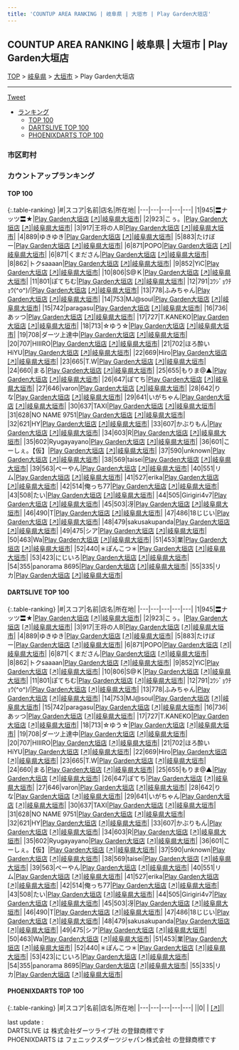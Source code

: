 ```yaml
---
title: 'COUNTUP AREA RANKING | 岐阜県 | 大垣市 | Play Garden大垣店'
---
```

## COUNTUP AREA RANKING | 岐阜県 | 大垣市 | Play Garden大垣店

[TOP](/darts/rank/) > [岐阜県](/darts/rank/岐阜県/) > [大垣市](/darts/rank/岐阜県/大垣市/) > Play Garden大垣店

___

<a href="https://twitter.com/share?ref_src=twsrc%5Etfw" data-text="COUNTUP AREA RANKING | 岐阜県大垣市Play Garden大垣店" class="twitter-share-button" data-hashtags="DARTSLIVE,PHOENIXDARTS,darts,ダーツ" data-show-count="false">Tweet</a>

* [ランキング](#カウントアップランキング)
    * [TOP 100](#top-100)
    * [DARTSLIVE TOP 100](#dartslive-top-100)
    * [PHOENIXDARTS TOP 100](#phoenixdarts-top-100)

### 市区町村

<ul>

</ul>

### カウントアップランキング

#### TOP 100



{:.table-ranking}
|#|スコア|名前|店名|所在地|
|---|---|---|---|---|
|1|945|<span class="rank-name-dl">〓ナッツ〓★</span>|<a href="/darts/rank/shops/1936c503638c7bf7b21333aee1bd51e4.html">Play Garden大垣店</a> <a href="https://search.dartslive.com/jp/shop/1936c503638c7bf7b21333aee1bd51e4">[↗]</a>|<a href="/darts/rank/岐阜県/大垣市">岐阜県大垣市</a>|
|2|923|<span class="rank-name-dl">こぅ。</span>|<a href="/darts/rank/shops/1936c503638c7bf7b21333aee1bd51e4.html">Play Garden大垣店</a> <a href="https://search.dartslive.com/jp/shop/1936c503638c7bf7b21333aee1bd51e4">[↗]</a>|<a href="/darts/rank/岐阜県/大垣市">岐阜県大垣市</a>|
|3|917|<span class="rank-name-dl">王将の人B</span>|<a href="/darts/rank/shops/1936c503638c7bf7b21333aee1bd51e4.html">Play Garden大垣店</a> <a href="https://search.dartslive.com/jp/shop/1936c503638c7bf7b21333aee1bd51e4">[↗]</a>|<a href="/darts/rank/岐阜県/大垣市">岐阜県大垣市</a>|
|4|889|<span class="rank-name-dl">ゆきゆき</span>|<a href="/darts/rank/shops/1936c503638c7bf7b21333aee1bd51e4.html">Play Garden大垣店</a> <a href="https://search.dartslive.com/jp/shop/1936c503638c7bf7b21333aee1bd51e4">[↗]</a>|<a href="/darts/rank/岐阜県/大垣市">岐阜県大垣市</a>|
|5|883|<span class="rank-name-dl">たけぼー</span>|<a href="/darts/rank/shops/1936c503638c7bf7b21333aee1bd51e4.html">Play Garden大垣店</a> <a href="https://search.dartslive.com/jp/shop/1936c503638c7bf7b21333aee1bd51e4">[↗]</a>|<a href="/darts/rank/岐阜県/大垣市">岐阜県大垣市</a>|
|6|871|<span class="rank-name-dl">POPO</span>|<a href="/darts/rank/shops/1936c503638c7bf7b21333aee1bd51e4.html">Play Garden大垣店</a> <a href="https://search.dartslive.com/jp/shop/1936c503638c7bf7b21333aee1bd51e4">[↗]</a>|<a href="/darts/rank/岐阜県/大垣市">岐阜県大垣市</a>|
|6|871|<span class="rank-name-dl">くまださん</span>|<a href="/darts/rank/shops/1936c503638c7bf7b21333aee1bd51e4.html">Play Garden大垣店</a> <a href="https://search.dartslive.com/jp/shop/1936c503638c7bf7b21333aee1bd51e4">[↗]</a>|<a href="/darts/rank/岐阜県/大垣市">岐阜県大垣市</a>|
|8|862|<span class="rank-name-dl">トクsaaaan</span>|<a href="/darts/rank/shops/1936c503638c7bf7b21333aee1bd51e4.html">Play Garden大垣店</a> <a href="https://search.dartslive.com/jp/shop/1936c503638c7bf7b21333aee1bd51e4">[↗]</a>|<a href="/darts/rank/岐阜県/大垣市">岐阜県大垣市</a>|
|9|852|<span class="rank-name-dl">YiC</span>|<a href="/darts/rank/shops/1936c503638c7bf7b21333aee1bd51e4.html">Play Garden大垣店</a> <a href="https://search.dartslive.com/jp/shop/1936c503638c7bf7b21333aee1bd51e4">[↗]</a>|<a href="/darts/rank/岐阜県/大垣市">岐阜県大垣市</a>|
|10|806|<span class="rank-name-dl">S@Ｋ</span>|<a href="/darts/rank/shops/1936c503638c7bf7b21333aee1bd51e4.html">Play Garden大垣店</a> <a href="https://search.dartslive.com/jp/shop/1936c503638c7bf7b21333aee1bd51e4">[↗]</a>|<a href="/darts/rank/岐阜県/大垣市">岐阜県大垣市</a>|
|11|801|<span class="rank-name-dl">ぽてちむ</span>|<a href="/darts/rank/shops/1936c503638c7bf7b21333aee1bd51e4.html">Play Garden大垣店</a> <a href="https://search.dartslive.com/jp/shop/1936c503638c7bf7b21333aee1bd51e4">[↗]</a>|<a href="/darts/rank/岐阜県/大垣市">岐阜県大垣市</a>|
|12|791|<span class="rank-name-dl">ｺｳｼﾞｮｳﾁｮｳ(^o^)/</span>|<a href="/darts/rank/shops/1936c503638c7bf7b21333aee1bd51e4.html">Play Garden大垣店</a> <a href="https://search.dartslive.com/jp/shop/1936c503638c7bf7b21333aee1bd51e4">[↗]</a>|<a href="/darts/rank/岐阜県/大垣市">岐阜県大垣市</a>|
|13|778|<span class="rank-name-dl">ふみちゃん</span>|<a href="/darts/rank/shops/1936c503638c7bf7b21333aee1bd51e4.html">Play Garden大垣店</a> <a href="https://search.dartslive.com/jp/shop/1936c503638c7bf7b21333aee1bd51e4">[↗]</a>|<a href="/darts/rank/岐阜県/大垣市">岐阜県大垣市</a>|
|14|753|<span class="rank-name-dl">MJ@soul</span>|<a href="/darts/rank/shops/1936c503638c7bf7b21333aee1bd51e4.html">Play Garden大垣店</a> <a href="https://search.dartslive.com/jp/shop/1936c503638c7bf7b21333aee1bd51e4">[↗]</a>|<a href="/darts/rank/岐阜県/大垣市">岐阜県大垣市</a>|
|15|742|<span class="rank-name-dl">paragasu</span>|<a href="/darts/rank/shops/1936c503638c7bf7b21333aee1bd51e4.html">Play Garden大垣店</a> <a href="https://search.dartslive.com/jp/shop/1936c503638c7bf7b21333aee1bd51e4">[↗]</a>|<a href="/darts/rank/岐阜県/大垣市">岐阜県大垣市</a>|
|16|736|<span class="rank-name-dl">あッつ</span>|<a href="/darts/rank/shops/1936c503638c7bf7b21333aee1bd51e4.html">Play Garden大垣店</a> <a href="https://search.dartslive.com/jp/shop/1936c503638c7bf7b21333aee1bd51e4">[↗]</a>|<a href="/darts/rank/岐阜県/大垣市">岐阜県大垣市</a>|
|17|727|<span class="rank-name-dl">T.KANEKO</span>|<a href="/darts/rank/shops/1936c503638c7bf7b21333aee1bd51e4.html">Play Garden大垣店</a> <a href="https://search.dartslive.com/jp/shop/1936c503638c7bf7b21333aee1bd51e4">[↗]</a>|<a href="/darts/rank/岐阜県/大垣市">岐阜県大垣市</a>|
|18|713|<span class="rank-name-dl">☆ゆう☆</span>|<a href="/darts/rank/shops/1936c503638c7bf7b21333aee1bd51e4.html">Play Garden大垣店</a> <a href="https://search.dartslive.com/jp/shop/1936c503638c7bf7b21333aee1bd51e4">[↗]</a>|<a href="/darts/rank/岐阜県/大垣市">岐阜県大垣市</a>|
|19|708|<span class="rank-name-dl">ダーツ上達中</span>|<a href="/darts/rank/shops/1936c503638c7bf7b21333aee1bd51e4.html">Play Garden大垣店</a> <a href="https://search.dartslive.com/jp/shop/1936c503638c7bf7b21333aee1bd51e4">[↗]</a>|<a href="/darts/rank/岐阜県/大垣市">岐阜県大垣市</a>|
|20|707|<span class="rank-name-dl">HIIIRO</span>|<a href="/darts/rank/shops/1936c503638c7bf7b21333aee1bd51e4.html">Play Garden大垣店</a> <a href="https://search.dartslive.com/jp/shop/1936c503638c7bf7b21333aee1bd51e4">[↗]</a>|<a href="/darts/rank/岐阜県/大垣市">岐阜県大垣市</a>|
|21|702|<span class="rank-name-dl">ほろ酔いHiYU</span>|<a href="/darts/rank/shops/1936c503638c7bf7b21333aee1bd51e4.html">Play Garden大垣店</a> <a href="https://search.dartslive.com/jp/shop/1936c503638c7bf7b21333aee1bd51e4">[↗]</a>|<a href="/darts/rank/岐阜県/大垣市">岐阜県大垣市</a>|
|22|669|<span class="rank-name-dl">Hiro</span>|<a href="/darts/rank/shops/1936c503638c7bf7b21333aee1bd51e4.html">Play Garden大垣店</a> <a href="https://search.dartslive.com/jp/shop/1936c503638c7bf7b21333aee1bd51e4">[↗]</a>|<a href="/darts/rank/岐阜県/大垣市">岐阜県大垣市</a>|
|23|665|<span class="rank-name-dl">T.W</span>|<a href="/darts/rank/shops/1936c503638c7bf7b21333aee1bd51e4.html">Play Garden大垣店</a> <a href="https://search.dartslive.com/jp/shop/1936c503638c7bf7b21333aee1bd51e4">[↗]</a>|<a href="/darts/rank/岐阜県/大垣市">岐阜県大垣市</a>|
|24|660|<span class="rank-name-dl">まる</span>|<a href="/darts/rank/shops/1936c503638c7bf7b21333aee1bd51e4.html">Play Garden大垣店</a> <a href="https://search.dartslive.com/jp/shop/1936c503638c7bf7b21333aee1bd51e4">[↗]</a>|<a href="/darts/rank/岐阜県/大垣市">岐阜県大垣市</a>|
|25|655|<span class="rank-name-dl">もりま@▲</span>|<a href="/darts/rank/shops/1936c503638c7bf7b21333aee1bd51e4.html">Play Garden大垣店</a> <a href="https://search.dartslive.com/jp/shop/1936c503638c7bf7b21333aee1bd51e4">[↗]</a>|<a href="/darts/rank/岐阜県/大垣市">岐阜県大垣市</a>|
|26|647|<span class="rank-name-dl">ぽてち</span>|<a href="/darts/rank/shops/1936c503638c7bf7b21333aee1bd51e4.html">Play Garden大垣店</a> <a href="https://search.dartslive.com/jp/shop/1936c503638c7bf7b21333aee1bd51e4">[↗]</a>|<a href="/darts/rank/岐阜県/大垣市">岐阜県大垣市</a>|
|27|646|<span class="rank-name-dl">varon</span>|<a href="/darts/rank/shops/1936c503638c7bf7b21333aee1bd51e4.html">Play Garden大垣店</a> <a href="https://search.dartslive.com/jp/shop/1936c503638c7bf7b21333aee1bd51e4">[↗]</a>|<a href="/darts/rank/岐阜県/大垣市">岐阜県大垣市</a>|
|28|642|<span class="rank-name-dl">りな</span>|<a href="/darts/rank/shops/1936c503638c7bf7b21333aee1bd51e4.html">Play Garden大垣店</a> <a href="https://search.dartslive.com/jp/shop/1936c503638c7bf7b21333aee1bd51e4">[↗]</a>|<a href="/darts/rank/岐阜県/大垣市">岐阜県大垣市</a>|
|29|641|<span class="rank-name-dl">いがちゃん</span>|<a href="/darts/rank/shops/1936c503638c7bf7b21333aee1bd51e4.html">Play Garden大垣店</a> <a href="https://search.dartslive.com/jp/shop/1936c503638c7bf7b21333aee1bd51e4">[↗]</a>|<a href="/darts/rank/岐阜県/大垣市">岐阜県大垣市</a>|
|30|637|<span class="rank-name-dl">TAXI</span>|<a href="/darts/rank/shops/1936c503638c7bf7b21333aee1bd51e4.html">Play Garden大垣店</a> <a href="https://search.dartslive.com/jp/shop/1936c503638c7bf7b21333aee1bd51e4">[↗]</a>|<a href="/darts/rank/岐阜県/大垣市">岐阜県大垣市</a>|
|31|628|<span class="rank-name-dl">NO NAME 9751</span>|<a href="/darts/rank/shops/1936c503638c7bf7b21333aee1bd51e4.html">Play Garden大垣店</a> <a href="https://search.dartslive.com/jp/shop/1936c503638c7bf7b21333aee1bd51e4">[↗]</a>|<a href="/darts/rank/岐阜県/大垣市">岐阜県大垣市</a>|
|32|621|<span class="rank-name-dl">HY</span>|<a href="/darts/rank/shops/1936c503638c7bf7b21333aee1bd51e4.html">Play Garden大垣店</a> <a href="https://search.dartslive.com/jp/shop/1936c503638c7bf7b21333aee1bd51e4">[↗]</a>|<a href="/darts/rank/岐阜県/大垣市">岐阜県大垣市</a>|
|33|607|<span class="rank-name-dl">かぶりもん</span>|<a href="/darts/rank/shops/1936c503638c7bf7b21333aee1bd51e4.html">Play Garden大垣店</a> <a href="https://search.dartslive.com/jp/shop/1936c503638c7bf7b21333aee1bd51e4">[↗]</a>|<a href="/darts/rank/岐阜県/大垣市">岐阜県大垣市</a>|
|34|603|<span class="rank-name-dl">R</span>|<a href="/darts/rank/shops/1936c503638c7bf7b21333aee1bd51e4.html">Play Garden大垣店</a> <a href="https://search.dartslive.com/jp/shop/1936c503638c7bf7b21333aee1bd51e4">[↗]</a>|<a href="/darts/rank/岐阜県/大垣市">岐阜県大垣市</a>|
|35|602|<span class="rank-name-dl">Ryugayayano</span>|<a href="/darts/rank/shops/1936c503638c7bf7b21333aee1bd51e4.html">Play Garden大垣店</a> <a href="https://search.dartslive.com/jp/shop/1936c503638c7bf7b21333aee1bd51e4">[↗]</a>|<a href="/darts/rank/岐阜県/大垣市">岐阜県大垣市</a>|
|36|601|<span class="rank-name-dl">こーしぇ。【仮】</span>|<a href="/darts/rank/shops/1936c503638c7bf7b21333aee1bd51e4.html">Play Garden大垣店</a> <a href="https://search.dartslive.com/jp/shop/1936c503638c7bf7b21333aee1bd51e4">[↗]</a>|<a href="/darts/rank/岐阜県/大垣市">岐阜県大垣市</a>|
|37|590|<span class="rank-name-dl">unknown</span>|<a href="/darts/rank/shops/1936c503638c7bf7b21333aee1bd51e4.html">Play Garden大垣店</a> <a href="https://search.dartslive.com/jp/shop/1936c503638c7bf7b21333aee1bd51e4">[↗]</a>|<a href="/darts/rank/岐阜県/大垣市">岐阜県大垣市</a>|
|38|569|<span class="rank-name-dl">taisei</span>|<a href="/darts/rank/shops/1936c503638c7bf7b21333aee1bd51e4.html">Play Garden大垣店</a> <a href="https://search.dartslive.com/jp/shop/1936c503638c7bf7b21333aee1bd51e4">[↗]</a>|<a href="/darts/rank/岐阜県/大垣市">岐阜県大垣市</a>|
|39|563|<span class="rank-name-dl">ぺーやん</span>|<a href="/darts/rank/shops/1936c503638c7bf7b21333aee1bd51e4.html">Play Garden大垣店</a> <a href="https://search.dartslive.com/jp/shop/1936c503638c7bf7b21333aee1bd51e4">[↗]</a>|<a href="/darts/rank/岐阜県/大垣市">岐阜県大垣市</a>|
|40|551|<span class="rank-name-dl">リム</span>|<a href="/darts/rank/shops/1936c503638c7bf7b21333aee1bd51e4.html">Play Garden大垣店</a> <a href="https://search.dartslive.com/jp/shop/1936c503638c7bf7b21333aee1bd51e4">[↗]</a>|<a href="/darts/rank/岐阜県/大垣市">岐阜県大垣市</a>|
|41|527|<span class="rank-name-dl">erika</span>|<a href="/darts/rank/shops/1936c503638c7bf7b21333aee1bd51e4.html">Play Garden大垣店</a> <a href="https://search.dartslive.com/jp/shop/1936c503638c7bf7b21333aee1bd51e4">[↗]</a>|<a href="/darts/rank/岐阜県/大垣市">岐阜県大垣市</a>|
|42|514|<span class="rank-name-dl">俺っち77</span>|<a href="/darts/rank/shops/1936c503638c7bf7b21333aee1bd51e4.html">Play Garden大垣店</a> <a href="https://search.dartslive.com/jp/shop/1936c503638c7bf7b21333aee1bd51e4">[↗]</a>|<a href="/darts/rank/岐阜県/大垣市">岐阜県大垣市</a>|
|43|508|<span class="rank-name-dl">たい</span>|<a href="/darts/rank/shops/1936c503638c7bf7b21333aee1bd51e4.html">Play Garden大垣店</a> <a href="https://search.dartslive.com/jp/shop/1936c503638c7bf7b21333aee1bd51e4">[↗]</a>|<a href="/darts/rank/岐阜県/大垣市">岐阜県大垣市</a>|
|44|505|<span class="rank-name-dl">Girigiri4v7</span>|<a href="/darts/rank/shops/1936c503638c7bf7b21333aee1bd51e4.html">Play Garden大垣店</a> <a href="https://search.dartslive.com/jp/shop/1936c503638c7bf7b21333aee1bd51e4">[↗]</a>|<a href="/darts/rank/岐阜県/大垣市">岐阜県大垣市</a>|
|45|503|<span class="rank-name-dl">冴</span>|<a href="/darts/rank/shops/1936c503638c7bf7b21333aee1bd51e4.html">Play Garden大垣店</a> <a href="https://search.dartslive.com/jp/shop/1936c503638c7bf7b21333aee1bd51e4">[↗]</a>|<a href="/darts/rank/岐阜県/大垣市">岐阜県大垣市</a>|
|46|490|<span class="rank-name-dl">T</span>|<a href="/darts/rank/shops/1936c503638c7bf7b21333aee1bd51e4.html">Play Garden大垣店</a> <a href="https://search.dartslive.com/jp/shop/1936c503638c7bf7b21333aee1bd51e4">[↗]</a>|<a href="/darts/rank/岐阜県/大垣市">岐阜県大垣市</a>|
|47|486|<span class="rank-name-dl">18じじい</span>|<a href="/darts/rank/shops/1936c503638c7bf7b21333aee1bd51e4.html">Play Garden大垣店</a> <a href="https://search.dartslive.com/jp/shop/1936c503638c7bf7b21333aee1bd51e4">[↗]</a>|<a href="/darts/rank/岐阜県/大垣市">岐阜県大垣市</a>|
|48|479|<span class="rank-name-dl">sakusakupanda</span>|<a href="/darts/rank/shops/1936c503638c7bf7b21333aee1bd51e4.html">Play Garden大垣店</a> <a href="https://search.dartslive.com/jp/shop/1936c503638c7bf7b21333aee1bd51e4">[↗]</a>|<a href="/darts/rank/岐阜県/大垣市">岐阜県大垣市</a>|
|49|475|<span class="rank-name-dl">シア</span>|<a href="/darts/rank/shops/1936c503638c7bf7b21333aee1bd51e4.html">Play Garden大垣店</a> <a href="https://search.dartslive.com/jp/shop/1936c503638c7bf7b21333aee1bd51e4">[↗]</a>|<a href="/darts/rank/岐阜県/大垣市">岐阜県大垣市</a>|
|50|463|<span class="rank-name-dl">Wa</span>|<a href="/darts/rank/shops/1936c503638c7bf7b21333aee1bd51e4.html">Play Garden大垣店</a> <a href="https://search.dartslive.com/jp/shop/1936c503638c7bf7b21333aee1bd51e4">[↗]</a>|<a href="/darts/rank/岐阜県/大垣市">岐阜県大垣市</a>|
|51|453|<span class="rank-name-dl">業</span>|<a href="/darts/rank/shops/1936c503638c7bf7b21333aee1bd51e4.html">Play Garden大垣店</a> <a href="https://search.dartslive.com/jp/shop/1936c503638c7bf7b21333aee1bd51e4">[↗]</a>|<a href="/darts/rank/岐阜県/大垣市">岐阜県大垣市</a>|
|52|440|<span class="rank-name-dl">＊ぽんこつ＊</span>|<a href="/darts/rank/shops/1936c503638c7bf7b21333aee1bd51e4.html">Play Garden大垣店</a> <a href="https://search.dartslive.com/jp/shop/1936c503638c7bf7b21333aee1bd51e4">[↗]</a>|<a href="/darts/rank/岐阜県/大垣市">岐阜県大垣市</a>|
|53|423|<span class="rank-name-dl">にじいろ</span>|<a href="/darts/rank/shops/1936c503638c7bf7b21333aee1bd51e4.html">Play Garden大垣店</a> <a href="https://search.dartslive.com/jp/shop/1936c503638c7bf7b21333aee1bd51e4">[↗]</a>|<a href="/darts/rank/岐阜県/大垣市">岐阜県大垣市</a>|
|54|355|<span class="rank-name-dl">panorama 8695</span>|<a href="/darts/rank/shops/1936c503638c7bf7b21333aee1bd51e4.html">Play Garden大垣店</a> <a href="https://search.dartslive.com/jp/shop/1936c503638c7bf7b21333aee1bd51e4">[↗]</a>|<a href="/darts/rank/岐阜県/大垣市">岐阜県大垣市</a>|
|55|335|<span class="rank-name-dl">リカ</span>|<a href="/darts/rank/shops/1936c503638c7bf7b21333aee1bd51e4.html">Play Garden大垣店</a> <a href="https://search.dartslive.com/jp/shop/1936c503638c7bf7b21333aee1bd51e4">[↗]</a>|<a href="/darts/rank/岐阜県/大垣市">岐阜県大垣市</a>|


#### DARTSLIVE TOP 100



{:.table-ranking}
|#|スコア|名前|店名|所在地|
|---|---|---|---|---|
|1|945|<span class="rank-name-dl">〓ナッツ〓★</span>|<a href="/darts/rank/shops/1936c503638c7bf7b21333aee1bd51e4.html">Play Garden大垣店</a> <a href="https://search.dartslive.com/jp/shop/1936c503638c7bf7b21333aee1bd51e4">[↗]</a>|<a href="/darts/rank/岐阜県/大垣市">岐阜県大垣市</a>|
|2|923|<span class="rank-name-dl">こぅ。</span>|<a href="/darts/rank/shops/1936c503638c7bf7b21333aee1bd51e4.html">Play Garden大垣店</a> <a href="https://search.dartslive.com/jp/shop/1936c503638c7bf7b21333aee1bd51e4">[↗]</a>|<a href="/darts/rank/岐阜県/大垣市">岐阜県大垣市</a>|
|3|917|<span class="rank-name-dl">王将の人B</span>|<a href="/darts/rank/shops/1936c503638c7bf7b21333aee1bd51e4.html">Play Garden大垣店</a> <a href="https://search.dartslive.com/jp/shop/1936c503638c7bf7b21333aee1bd51e4">[↗]</a>|<a href="/darts/rank/岐阜県/大垣市">岐阜県大垣市</a>|
|4|889|<span class="rank-name-dl">ゆきゆき</span>|<a href="/darts/rank/shops/1936c503638c7bf7b21333aee1bd51e4.html">Play Garden大垣店</a> <a href="https://search.dartslive.com/jp/shop/1936c503638c7bf7b21333aee1bd51e4">[↗]</a>|<a href="/darts/rank/岐阜県/大垣市">岐阜県大垣市</a>|
|5|883|<span class="rank-name-dl">たけぼー</span>|<a href="/darts/rank/shops/1936c503638c7bf7b21333aee1bd51e4.html">Play Garden大垣店</a> <a href="https://search.dartslive.com/jp/shop/1936c503638c7bf7b21333aee1bd51e4">[↗]</a>|<a href="/darts/rank/岐阜県/大垣市">岐阜県大垣市</a>|
|6|871|<span class="rank-name-dl">POPO</span>|<a href="/darts/rank/shops/1936c503638c7bf7b21333aee1bd51e4.html">Play Garden大垣店</a> <a href="https://search.dartslive.com/jp/shop/1936c503638c7bf7b21333aee1bd51e4">[↗]</a>|<a href="/darts/rank/岐阜県/大垣市">岐阜県大垣市</a>|
|6|871|<span class="rank-name-dl">くまださん</span>|<a href="/darts/rank/shops/1936c503638c7bf7b21333aee1bd51e4.html">Play Garden大垣店</a> <a href="https://search.dartslive.com/jp/shop/1936c503638c7bf7b21333aee1bd51e4">[↗]</a>|<a href="/darts/rank/岐阜県/大垣市">岐阜県大垣市</a>|
|8|862|<span class="rank-name-dl">トクsaaaan</span>|<a href="/darts/rank/shops/1936c503638c7bf7b21333aee1bd51e4.html">Play Garden大垣店</a> <a href="https://search.dartslive.com/jp/shop/1936c503638c7bf7b21333aee1bd51e4">[↗]</a>|<a href="/darts/rank/岐阜県/大垣市">岐阜県大垣市</a>|
|9|852|<span class="rank-name-dl">YiC</span>|<a href="/darts/rank/shops/1936c503638c7bf7b21333aee1bd51e4.html">Play Garden大垣店</a> <a href="https://search.dartslive.com/jp/shop/1936c503638c7bf7b21333aee1bd51e4">[↗]</a>|<a href="/darts/rank/岐阜県/大垣市">岐阜県大垣市</a>|
|10|806|<span class="rank-name-dl">S@Ｋ</span>|<a href="/darts/rank/shops/1936c503638c7bf7b21333aee1bd51e4.html">Play Garden大垣店</a> <a href="https://search.dartslive.com/jp/shop/1936c503638c7bf7b21333aee1bd51e4">[↗]</a>|<a href="/darts/rank/岐阜県/大垣市">岐阜県大垣市</a>|
|11|801|<span class="rank-name-dl">ぽてちむ</span>|<a href="/darts/rank/shops/1936c503638c7bf7b21333aee1bd51e4.html">Play Garden大垣店</a> <a href="https://search.dartslive.com/jp/shop/1936c503638c7bf7b21333aee1bd51e4">[↗]</a>|<a href="/darts/rank/岐阜県/大垣市">岐阜県大垣市</a>|
|12|791|<span class="rank-name-dl">ｺｳｼﾞｮｳﾁｮｳ(^o^)/</span>|<a href="/darts/rank/shops/1936c503638c7bf7b21333aee1bd51e4.html">Play Garden大垣店</a> <a href="https://search.dartslive.com/jp/shop/1936c503638c7bf7b21333aee1bd51e4">[↗]</a>|<a href="/darts/rank/岐阜県/大垣市">岐阜県大垣市</a>|
|13|778|<span class="rank-name-dl">ふみちゃん</span>|<a href="/darts/rank/shops/1936c503638c7bf7b21333aee1bd51e4.html">Play Garden大垣店</a> <a href="https://search.dartslive.com/jp/shop/1936c503638c7bf7b21333aee1bd51e4">[↗]</a>|<a href="/darts/rank/岐阜県/大垣市">岐阜県大垣市</a>|
|14|753|<span class="rank-name-dl">MJ@soul</span>|<a href="/darts/rank/shops/1936c503638c7bf7b21333aee1bd51e4.html">Play Garden大垣店</a> <a href="https://search.dartslive.com/jp/shop/1936c503638c7bf7b21333aee1bd51e4">[↗]</a>|<a href="/darts/rank/岐阜県/大垣市">岐阜県大垣市</a>|
|15|742|<span class="rank-name-dl">paragasu</span>|<a href="/darts/rank/shops/1936c503638c7bf7b21333aee1bd51e4.html">Play Garden大垣店</a> <a href="https://search.dartslive.com/jp/shop/1936c503638c7bf7b21333aee1bd51e4">[↗]</a>|<a href="/darts/rank/岐阜県/大垣市">岐阜県大垣市</a>|
|16|736|<span class="rank-name-dl">あッつ</span>|<a href="/darts/rank/shops/1936c503638c7bf7b21333aee1bd51e4.html">Play Garden大垣店</a> <a href="https://search.dartslive.com/jp/shop/1936c503638c7bf7b21333aee1bd51e4">[↗]</a>|<a href="/darts/rank/岐阜県/大垣市">岐阜県大垣市</a>|
|17|727|<span class="rank-name-dl">T.KANEKO</span>|<a href="/darts/rank/shops/1936c503638c7bf7b21333aee1bd51e4.html">Play Garden大垣店</a> <a href="https://search.dartslive.com/jp/shop/1936c503638c7bf7b21333aee1bd51e4">[↗]</a>|<a href="/darts/rank/岐阜県/大垣市">岐阜県大垣市</a>|
|18|713|<span class="rank-name-dl">☆ゆう☆</span>|<a href="/darts/rank/shops/1936c503638c7bf7b21333aee1bd51e4.html">Play Garden大垣店</a> <a href="https://search.dartslive.com/jp/shop/1936c503638c7bf7b21333aee1bd51e4">[↗]</a>|<a href="/darts/rank/岐阜県/大垣市">岐阜県大垣市</a>|
|19|708|<span class="rank-name-dl">ダーツ上達中</span>|<a href="/darts/rank/shops/1936c503638c7bf7b21333aee1bd51e4.html">Play Garden大垣店</a> <a href="https://search.dartslive.com/jp/shop/1936c503638c7bf7b21333aee1bd51e4">[↗]</a>|<a href="/darts/rank/岐阜県/大垣市">岐阜県大垣市</a>|
|20|707|<span class="rank-name-dl">HIIIRO</span>|<a href="/darts/rank/shops/1936c503638c7bf7b21333aee1bd51e4.html">Play Garden大垣店</a> <a href="https://search.dartslive.com/jp/shop/1936c503638c7bf7b21333aee1bd51e4">[↗]</a>|<a href="/darts/rank/岐阜県/大垣市">岐阜県大垣市</a>|
|21|702|<span class="rank-name-dl">ほろ酔いHiYU</span>|<a href="/darts/rank/shops/1936c503638c7bf7b21333aee1bd51e4.html">Play Garden大垣店</a> <a href="https://search.dartslive.com/jp/shop/1936c503638c7bf7b21333aee1bd51e4">[↗]</a>|<a href="/darts/rank/岐阜県/大垣市">岐阜県大垣市</a>|
|22|669|<span class="rank-name-dl">Hiro</span>|<a href="/darts/rank/shops/1936c503638c7bf7b21333aee1bd51e4.html">Play Garden大垣店</a> <a href="https://search.dartslive.com/jp/shop/1936c503638c7bf7b21333aee1bd51e4">[↗]</a>|<a href="/darts/rank/岐阜県/大垣市">岐阜県大垣市</a>|
|23|665|<span class="rank-name-dl">T.W</span>|<a href="/darts/rank/shops/1936c503638c7bf7b21333aee1bd51e4.html">Play Garden大垣店</a> <a href="https://search.dartslive.com/jp/shop/1936c503638c7bf7b21333aee1bd51e4">[↗]</a>|<a href="/darts/rank/岐阜県/大垣市">岐阜県大垣市</a>|
|24|660|<span class="rank-name-dl">まる</span>|<a href="/darts/rank/shops/1936c503638c7bf7b21333aee1bd51e4.html">Play Garden大垣店</a> <a href="https://search.dartslive.com/jp/shop/1936c503638c7bf7b21333aee1bd51e4">[↗]</a>|<a href="/darts/rank/岐阜県/大垣市">岐阜県大垣市</a>|
|25|655|<span class="rank-name-dl">もりま@▲</span>|<a href="/darts/rank/shops/1936c503638c7bf7b21333aee1bd51e4.html">Play Garden大垣店</a> <a href="https://search.dartslive.com/jp/shop/1936c503638c7bf7b21333aee1bd51e4">[↗]</a>|<a href="/darts/rank/岐阜県/大垣市">岐阜県大垣市</a>|
|26|647|<span class="rank-name-dl">ぽてち</span>|<a href="/darts/rank/shops/1936c503638c7bf7b21333aee1bd51e4.html">Play Garden大垣店</a> <a href="https://search.dartslive.com/jp/shop/1936c503638c7bf7b21333aee1bd51e4">[↗]</a>|<a href="/darts/rank/岐阜県/大垣市">岐阜県大垣市</a>|
|27|646|<span class="rank-name-dl">varon</span>|<a href="/darts/rank/shops/1936c503638c7bf7b21333aee1bd51e4.html">Play Garden大垣店</a> <a href="https://search.dartslive.com/jp/shop/1936c503638c7bf7b21333aee1bd51e4">[↗]</a>|<a href="/darts/rank/岐阜県/大垣市">岐阜県大垣市</a>|
|28|642|<span class="rank-name-dl">りな</span>|<a href="/darts/rank/shops/1936c503638c7bf7b21333aee1bd51e4.html">Play Garden大垣店</a> <a href="https://search.dartslive.com/jp/shop/1936c503638c7bf7b21333aee1bd51e4">[↗]</a>|<a href="/darts/rank/岐阜県/大垣市">岐阜県大垣市</a>|
|29|641|<span class="rank-name-dl">いがちゃん</span>|<a href="/darts/rank/shops/1936c503638c7bf7b21333aee1bd51e4.html">Play Garden大垣店</a> <a href="https://search.dartslive.com/jp/shop/1936c503638c7bf7b21333aee1bd51e4">[↗]</a>|<a href="/darts/rank/岐阜県/大垣市">岐阜県大垣市</a>|
|30|637|<span class="rank-name-dl">TAXI</span>|<a href="/darts/rank/shops/1936c503638c7bf7b21333aee1bd51e4.html">Play Garden大垣店</a> <a href="https://search.dartslive.com/jp/shop/1936c503638c7bf7b21333aee1bd51e4">[↗]</a>|<a href="/darts/rank/岐阜県/大垣市">岐阜県大垣市</a>|
|31|628|<span class="rank-name-dl">NO NAME 9751</span>|<a href="/darts/rank/shops/1936c503638c7bf7b21333aee1bd51e4.html">Play Garden大垣店</a> <a href="https://search.dartslive.com/jp/shop/1936c503638c7bf7b21333aee1bd51e4">[↗]</a>|<a href="/darts/rank/岐阜県/大垣市">岐阜県大垣市</a>|
|32|621|<span class="rank-name-dl">HY</span>|<a href="/darts/rank/shops/1936c503638c7bf7b21333aee1bd51e4.html">Play Garden大垣店</a> <a href="https://search.dartslive.com/jp/shop/1936c503638c7bf7b21333aee1bd51e4">[↗]</a>|<a href="/darts/rank/岐阜県/大垣市">岐阜県大垣市</a>|
|33|607|<span class="rank-name-dl">かぶりもん</span>|<a href="/darts/rank/shops/1936c503638c7bf7b21333aee1bd51e4.html">Play Garden大垣店</a> <a href="https://search.dartslive.com/jp/shop/1936c503638c7bf7b21333aee1bd51e4">[↗]</a>|<a href="/darts/rank/岐阜県/大垣市">岐阜県大垣市</a>|
|34|603|<span class="rank-name-dl">R</span>|<a href="/darts/rank/shops/1936c503638c7bf7b21333aee1bd51e4.html">Play Garden大垣店</a> <a href="https://search.dartslive.com/jp/shop/1936c503638c7bf7b21333aee1bd51e4">[↗]</a>|<a href="/darts/rank/岐阜県/大垣市">岐阜県大垣市</a>|
|35|602|<span class="rank-name-dl">Ryugayayano</span>|<a href="/darts/rank/shops/1936c503638c7bf7b21333aee1bd51e4.html">Play Garden大垣店</a> <a href="https://search.dartslive.com/jp/shop/1936c503638c7bf7b21333aee1bd51e4">[↗]</a>|<a href="/darts/rank/岐阜県/大垣市">岐阜県大垣市</a>|
|36|601|<span class="rank-name-dl">こーしぇ。【仮】</span>|<a href="/darts/rank/shops/1936c503638c7bf7b21333aee1bd51e4.html">Play Garden大垣店</a> <a href="https://search.dartslive.com/jp/shop/1936c503638c7bf7b21333aee1bd51e4">[↗]</a>|<a href="/darts/rank/岐阜県/大垣市">岐阜県大垣市</a>|
|37|590|<span class="rank-name-dl">unknown</span>|<a href="/darts/rank/shops/1936c503638c7bf7b21333aee1bd51e4.html">Play Garden大垣店</a> <a href="https://search.dartslive.com/jp/shop/1936c503638c7bf7b21333aee1bd51e4">[↗]</a>|<a href="/darts/rank/岐阜県/大垣市">岐阜県大垣市</a>|
|38|569|<span class="rank-name-dl">taisei</span>|<a href="/darts/rank/shops/1936c503638c7bf7b21333aee1bd51e4.html">Play Garden大垣店</a> <a href="https://search.dartslive.com/jp/shop/1936c503638c7bf7b21333aee1bd51e4">[↗]</a>|<a href="/darts/rank/岐阜県/大垣市">岐阜県大垣市</a>|
|39|563|<span class="rank-name-dl">ぺーやん</span>|<a href="/darts/rank/shops/1936c503638c7bf7b21333aee1bd51e4.html">Play Garden大垣店</a> <a href="https://search.dartslive.com/jp/shop/1936c503638c7bf7b21333aee1bd51e4">[↗]</a>|<a href="/darts/rank/岐阜県/大垣市">岐阜県大垣市</a>|
|40|551|<span class="rank-name-dl">リム</span>|<a href="/darts/rank/shops/1936c503638c7bf7b21333aee1bd51e4.html">Play Garden大垣店</a> <a href="https://search.dartslive.com/jp/shop/1936c503638c7bf7b21333aee1bd51e4">[↗]</a>|<a href="/darts/rank/岐阜県/大垣市">岐阜県大垣市</a>|
|41|527|<span class="rank-name-dl">erika</span>|<a href="/darts/rank/shops/1936c503638c7bf7b21333aee1bd51e4.html">Play Garden大垣店</a> <a href="https://search.dartslive.com/jp/shop/1936c503638c7bf7b21333aee1bd51e4">[↗]</a>|<a href="/darts/rank/岐阜県/大垣市">岐阜県大垣市</a>|
|42|514|<span class="rank-name-dl">俺っち77</span>|<a href="/darts/rank/shops/1936c503638c7bf7b21333aee1bd51e4.html">Play Garden大垣店</a> <a href="https://search.dartslive.com/jp/shop/1936c503638c7bf7b21333aee1bd51e4">[↗]</a>|<a href="/darts/rank/岐阜県/大垣市">岐阜県大垣市</a>|
|43|508|<span class="rank-name-dl">たい</span>|<a href="/darts/rank/shops/1936c503638c7bf7b21333aee1bd51e4.html">Play Garden大垣店</a> <a href="https://search.dartslive.com/jp/shop/1936c503638c7bf7b21333aee1bd51e4">[↗]</a>|<a href="/darts/rank/岐阜県/大垣市">岐阜県大垣市</a>|
|44|505|<span class="rank-name-dl">Girigiri4v7</span>|<a href="/darts/rank/shops/1936c503638c7bf7b21333aee1bd51e4.html">Play Garden大垣店</a> <a href="https://search.dartslive.com/jp/shop/1936c503638c7bf7b21333aee1bd51e4">[↗]</a>|<a href="/darts/rank/岐阜県/大垣市">岐阜県大垣市</a>|
|45|503|<span class="rank-name-dl">冴</span>|<a href="/darts/rank/shops/1936c503638c7bf7b21333aee1bd51e4.html">Play Garden大垣店</a> <a href="https://search.dartslive.com/jp/shop/1936c503638c7bf7b21333aee1bd51e4">[↗]</a>|<a href="/darts/rank/岐阜県/大垣市">岐阜県大垣市</a>|
|46|490|<span class="rank-name-dl">T</span>|<a href="/darts/rank/shops/1936c503638c7bf7b21333aee1bd51e4.html">Play Garden大垣店</a> <a href="https://search.dartslive.com/jp/shop/1936c503638c7bf7b21333aee1bd51e4">[↗]</a>|<a href="/darts/rank/岐阜県/大垣市">岐阜県大垣市</a>|
|47|486|<span class="rank-name-dl">18じじい</span>|<a href="/darts/rank/shops/1936c503638c7bf7b21333aee1bd51e4.html">Play Garden大垣店</a> <a href="https://search.dartslive.com/jp/shop/1936c503638c7bf7b21333aee1bd51e4">[↗]</a>|<a href="/darts/rank/岐阜県/大垣市">岐阜県大垣市</a>|
|48|479|<span class="rank-name-dl">sakusakupanda</span>|<a href="/darts/rank/shops/1936c503638c7bf7b21333aee1bd51e4.html">Play Garden大垣店</a> <a href="https://search.dartslive.com/jp/shop/1936c503638c7bf7b21333aee1bd51e4">[↗]</a>|<a href="/darts/rank/岐阜県/大垣市">岐阜県大垣市</a>|
|49|475|<span class="rank-name-dl">シア</span>|<a href="/darts/rank/shops/1936c503638c7bf7b21333aee1bd51e4.html">Play Garden大垣店</a> <a href="https://search.dartslive.com/jp/shop/1936c503638c7bf7b21333aee1bd51e4">[↗]</a>|<a href="/darts/rank/岐阜県/大垣市">岐阜県大垣市</a>|
|50|463|<span class="rank-name-dl">Wa</span>|<a href="/darts/rank/shops/1936c503638c7bf7b21333aee1bd51e4.html">Play Garden大垣店</a> <a href="https://search.dartslive.com/jp/shop/1936c503638c7bf7b21333aee1bd51e4">[↗]</a>|<a href="/darts/rank/岐阜県/大垣市">岐阜県大垣市</a>|
|51|453|<span class="rank-name-dl">業</span>|<a href="/darts/rank/shops/1936c503638c7bf7b21333aee1bd51e4.html">Play Garden大垣店</a> <a href="https://search.dartslive.com/jp/shop/1936c503638c7bf7b21333aee1bd51e4">[↗]</a>|<a href="/darts/rank/岐阜県/大垣市">岐阜県大垣市</a>|
|52|440|<span class="rank-name-dl">＊ぽんこつ＊</span>|<a href="/darts/rank/shops/1936c503638c7bf7b21333aee1bd51e4.html">Play Garden大垣店</a> <a href="https://search.dartslive.com/jp/shop/1936c503638c7bf7b21333aee1bd51e4">[↗]</a>|<a href="/darts/rank/岐阜県/大垣市">岐阜県大垣市</a>|
|53|423|<span class="rank-name-dl">にじいろ</span>|<a href="/darts/rank/shops/1936c503638c7bf7b21333aee1bd51e4.html">Play Garden大垣店</a> <a href="https://search.dartslive.com/jp/shop/1936c503638c7bf7b21333aee1bd51e4">[↗]</a>|<a href="/darts/rank/岐阜県/大垣市">岐阜県大垣市</a>|
|54|355|<span class="rank-name-dl">panorama 8695</span>|<a href="/darts/rank/shops/1936c503638c7bf7b21333aee1bd51e4.html">Play Garden大垣店</a> <a href="https://search.dartslive.com/jp/shop/1936c503638c7bf7b21333aee1bd51e4">[↗]</a>|<a href="/darts/rank/岐阜県/大垣市">岐阜県大垣市</a>|
|55|335|<span class="rank-name-dl">リカ</span>|<a href="/darts/rank/shops/1936c503638c7bf7b21333aee1bd51e4.html">Play Garden大垣店</a> <a href="https://search.dartslive.com/jp/shop/1936c503638c7bf7b21333aee1bd51e4">[↗]</a>|<a href="/darts/rank/岐阜県/大垣市">岐阜県大垣市</a>|


#### PHOENIXDARTS TOP 100



{:.table-ranking}
|#|スコア|名前|店名|所在地|
|---|---|---|---|---|
||0|<span class="rank-name-dl"> </span>|<a href="/darts/rank/shops/.html"></a> <a href="">[↗]</a>|<a href="/darts/rank//"></a>|


<div class="footer border-top border-gray-light mt-5 pt-3 text-right text-gray">
    last update : <span style="font-weight: italic" id="foot_last_modified"></span><br />
    DARTSLIVE は 株式会社ダーツライブ社 の登録商標です<br />
    PHOENIXDARTS は フェニックスダーツジャパン株式会社 の登録商標です<br />
</div>

<script src="https://cdnjs.cloudflare.com/ajax/libs/jquery.tablesorter/2.31.3/js/jquery.tablesorter.min.js" integrity="sha512-qzgd5cYSZcosqpzpn7zF2ZId8f/8CHmFKZ8j7mU4OUXTNRd5g+ZHBPsgKEwoqxCtdQvExE5LprwwPAgoicguNg==" crossorigin="anonymous" referrerpolicy="no-referrer"></script>
<link rel="stylesheet" href="https://cdnjs.cloudflare.com/ajax/libs/jquery.tablesorter/2.31.3/css/theme.default.min.css" integrity="sha512-wghhOJkjQX0Lh3NSWvNKeZ0ZpNn+SPVXX1Qyc9OCaogADktxrBiBdKGDoqVUOyhStvMBmJQ8ZdMHiR3wuEq8+w==" crossorigin="anonymous" referrerpolicy="no-referrer" />
<script>
$(function() {
    $(".table-ranking").tablesorter({sortList:[[0, 0]]});
    $("#foot_last_modified").text(formatDate(new Date(document.lastModified), 'yyyy-MM-dd HH:mm:ss'));
});
</script>

<script async src="https://platform.twitter.com/widgets.js" charset="utf-8"></script>